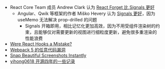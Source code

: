 - React Core Team 成员 Andrew Clark 认为 [React Forget 比 Signals 更好](https://twitter.com/acdlite/status/1626590880126889984)
	- Angular、Qwik 等框架的作者 Miško Hevery 认为 [Signals 更好](https://www.builder.io/blog/react-compiler-will-not-solve-prop-drilling#memoization-versus-signals)，因为 useMemo 无法解决 prop-drilled 的问题
		- Signals 开箱即用，相比记忆化更加高效，因为不用受组件渲染树的约束，且能够仅对需要更新的视图进行细粒度更新，避免很多重渲染的性能浪费
- [Were React Hooks a Mistake?](https://jakelazaroff.com/words/were-react-hooks-a-mistake/)
- [Webpack 5 的任意代码漏洞](https://github.com/webpack/webpack/pull/16500#issuecomment-1462200769)
- [Snap Beautiful Screenshots Instantly](https://xnapper.com/)
- [yihong0618 开源四年的一些记录](https://github.com/yihong0618/gitblog/issues/259)
